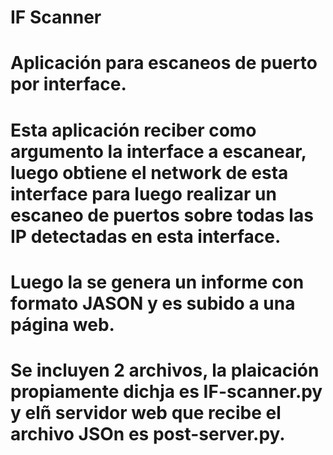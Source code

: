 # IF Scanner 
# Aplicación para escaneos de puerto por interface.
# Esta aplicación reciber como  argumento la interface a escanear, luego obtiene el network de esta interface para luego realizar un escaneo de puertos sobre todas las IP detectadas en esta interface.
# Luego la se genera un informe con formato JASON y es subido a una página web.
# Se incluyen 2 archivos, la plaicación propiamente dichja es IF-scanner.py y elñ servidor web que recibe el archivo JSOn es post-server.py.
